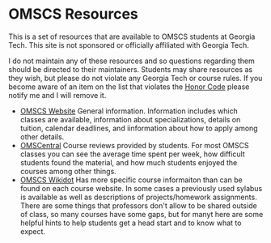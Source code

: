# OMSCS Resources

This is a set of resources that are available to OMSCS students at Georgia Tech. This site is not sponsored or officially affiliated with Georgia Tech.

I do not maintain any of these resources and so questions regarding them should be directed to their maintainers. Students may share resources as they wish, but please do not violate any Georgia Tech or course rules. If you become aware of an item on the list that violates the [Honor Code](http://osi.gatech.edu/content/honor-code) please notify me and I will remove it.


- [OMSCS Website](https://www.omscs.gatech.edu/)
  General information. Information includes which classes are available, information about specializations, details on tuition, calendar deadlines, and iinformation about how to apply among other details.  
- [OMSCentral](https://omscentral.com/courses)
  Course reviews provided by students. For most OMSCS classes you can see the average time spent per week, how difficult students found the material, and how much students enjoyed the courses among other things.  
- [OMSCS Wikidot](http://omscs.wikidot.com/courses:list-of-courses)
  Has more specific course informaiton than can be found on each course website. In some cases a previously used sylabus is available as well as descriptions of projects/homework assignments. There are some things that professors don't allow to be shared outside of class, so many courses have some gaps, but for manyt here are some helpful hints to help students get a head start and to know what to expect.  